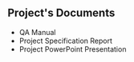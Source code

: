 ## Project's Documents

* QA Manual
* Project Specification Report
* Project PowerPoint Presentation